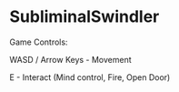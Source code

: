 # SubliminalSwindler

Game Controls:

WASD / Arrow Keys - Movement

E - Interact (Mind control, Fire, Open Door)
